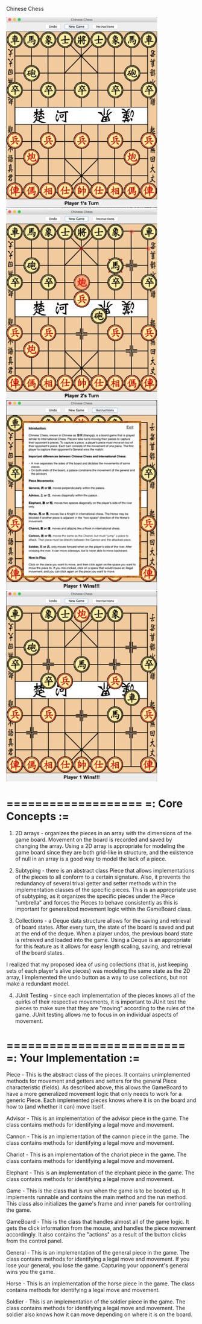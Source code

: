 Chinese Chess

<img src="screenshots/start.png" width="400">     <img src="screenshots/move.png" width="400">
<img src="screenshots/instructions.png" width="400">     <img src="screenshots/end.png" width="400">

===================
=: Core Concepts :=
===================


  1. 2D arrays - organizes the pieces in an array with the dimensions of the 
  game board. Movement on the board is recorded and saved by changing the 
  array. Using a 2D array is appropriate for modeling the game board since 
  they are both grid-like in structure, and the existence of null in an array
  is a good way to model the lack of a piece.

  2. Subtyping - there is an abstract class Piece that allows implementations
  of the pieces to all conform to a certain signature. Also, it prevents the
  redundancy of several trival getter and setter methods within the
  implementation classes of the specific pieces. This is an appropriate use 
  of subtyping, as it organizes the specific pieces under the Piece "umbrella"
  and forces the Pieces to behave consistently as this is important for 
  generalized movement logic within the GameBoard class.

  3. Collections - a Deque data structure allows for the saving and retrieval
  of board states. After every turn, the state of the board is saved and put
  at the end of the deque. When a player undos, the previous board state is
  retreived and loaded into the game. Using a Deque is an appropriate for this 
  feature as it allows for easy length scaling, saving, and retrieval of the 
  board states.
  
  I realized that my proposed idea of using collections (that is, just
  keeping sets of each player's alive pieces) was modeling the same state 
  as the 2D array, I implemented the undo button as a way to use collections,
  but not make a redundant model.

  4. JUnit Testing - since each implementation of the pieces knows all of the
  quirks of their respective movements, it is important to JUnit test the pieces
  to make sure that they are "moving" according to the rules of the game. JUnit
  testing allows me to focus in on individual aspects of movement.


=========================
=: Your Implementation :=
=========================

  
  Piece - This is the abstract class of the pieces. It contains unimplemented
  methods for movement and getters and setters for the general Piece
  characteristic (fields). As described above, this allows the GameBoard to
  have a more generalized movement logic that only needs to work for a generic
  Piece. Each implemented pieces knows where it is on the board and how to (and
  whether it can) move itself.
  
  Advisor - This is an implementation of the advisor piece in the game. The
  class contains methods for identifying a legal move and movement.
  
  Cannon - This is an implementation of the cannon piece in the game. The
  class contains methods for identifying a legal move and movement.
  
  Chariot - This is an implementation of the chariot piece in the game. The
  class contains methods for identifying a legal move and movement.
  
  Elephant - This is an implementation of the elephant piece in the game. The
  class contains methods for identifying a legal move and movement.
  
  Game - This is the class that is run when the game is to be booted up. It 
  implements runnable and contains the main method and the run method. This
  class also initializes the game's frame and inner panels for controlling the
  game.
  
  GameBoard - This is the class that handles almost all of the game logic. It
  gets the click information from the mouse, and handles the piece movement
  accordingly. It also contains the "actions" as a result of the button clicks
  from the control panel.
  
  General - This is an implementation of the general piece in the game. The
  class contains methods for identifying a legal move and movement. If you 
  lose your general, you lose the game. Capturing your opponent's general wins
  you the game.
  
  Horse - This is an implementation of the horse piece in the game. The
  class contains methods for identifying a legal move and movement.
  
  Soldier - This is an implementation of the soldier piece in the game. The
  class contains methods for identifying a legal move and movement. The
  soldier also knows how it can move depending on where it is on the board.
